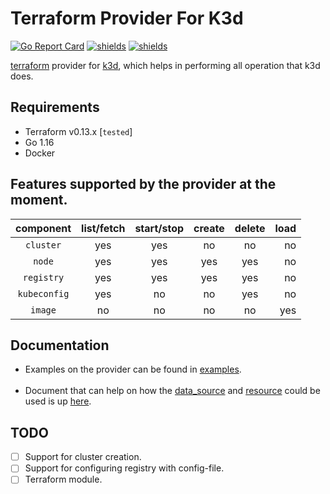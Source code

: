 # Terraform Provider For K3d


[![Go Report Card](https://goreportcard.com/badge/github.com/nikhilsbhat/terraform-provider-rancherk3d)](https://goreportcard.com/report/github.com/nikhilsbhat/terraform-provider-rancherk3d)  [![shields](https://img.shields.io/badge/license-mit-brightgreen)](https://github.com/nikhilsbhat/terraform-provider-rancherk3d/blob/master/LICENSE) [![shields](https://godoc.org/github.com/nikhilsbhat/terraform-provider-rancherk3d?status.svg)](https://godoc.org/github.com/nikhilsbhat/terraform-provider-rancherk3d)

[terraform](https://www.terraform.io/) provider for [k3d](https://k3d.io/), which helps in performing all operation that k3d does.

## Requirements

* Terraform v0.13.x [`tested`]
* Go 1.16
* Docker

## Features supported by the provider at the moment.

| component    | list/fetch | start/stop   | create   | delete    | load    |
| :----------: | :--------: | :----------: | :------: | :-------: | ------: |
|  `cluster`   | yes        | yes          | no       |  no       |  no     |
|  `node`      | yes        | yes          | yes      |  yes      |  no     | 
|  `registry`  | yes        | yes          | yes      |  yes      |  no     |
| `kubeconfig` | yes        | no           | no       |  yes      |  no     |
|    `image`   | no         | no           | no       |  no       |  yes    |

## Documentation

* Examples on the provider can be found in [examples](https://github.com/nikhilsbhat/terraform-provider-rancherk3d/tree/master/examples). <br><br> 
* Document that can help on how the [data_source](https://www.terraform.io/docs/language/data-sources/index.html) and [resource](https://www.terraform.io/docs/language/resources/syntax.html) could be used is up [here](https://nikhilsbhat.github.io/terraform-provider-rancherk3d).

## TODO

* [ ] Support for cluster creation.
* [ ] Support for configuring registry with config-file.
* [ ] Terraform module.